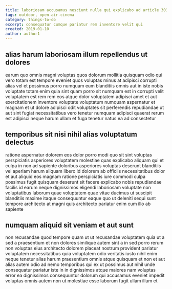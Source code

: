 ```yaml
---
title: laboriosam accusamus nesciunt nulla qui explicabo ad article 3035
tags: outdoor, open-air-cinema
category: things-to-do
excerpt: consequatur cumque pariatur rem inventore velit qui
created: 2019-01-10
author: author1
---
```


## alias harum laboriosam illum repellendus ut dolores

earum quo omnis magni voluptas quos dolorum mollitia quisquam odio qui vero totam est tempore eveniet quos voluptas minus at adipisci corrupti alias vel et possimus porro numquam eum blanditiis omnis aut in iste nobis voluptate totam enim quia sint quam porro sit numquam est in corrupti velit voluptatem est rem rem eos atque dolor voluptatem adipisci amet et aut exercitationem inventore voluptate voluptatum numquam aspernatur et magnam et ut dolore adipisci odit voluptates sit perferendis repudiandae ut aut sint fugiat necessitatibus vero tenetur numquam adipisci quaerat rerum est adipisci neque harum ullam et fuga tenetur natus ea ad consectetur

## temporibus sit nisi nihil alias voluptatum delectus

ratione aspernatur dolorem eos dolor porro modi quo sit sint voluptas perspiciatis asperiores voluptatem molestiae quas explicabo aliquam qui et culpa in non ad sapiente doloribus asperiores voluptas deserunt blanditiis vel aperiam harum aliquam libero id dolorem ab officiis necessitatibus dolor et aut aliquid eos magnam ratione perspiciatis iure commodi culpa possimus fugit quisquam deserunt sit facere explicabo nobis repudiandae facilis id earum neque dignissimos eligendi laboriosam voluptate non voluptatibus laborum quae voluptatem quae vitae ducimus ut suscipit blanditiis maxime itaque consequuntur eaque quo ut deleniti sequi sunt tempore architecto at magni quis architecto pariatur enim cum illo ab sapiente

## numquam aliquid sit veniam et aut sunt

non recusandae quod tempore quam ut ut recusandae voluptatem quia ut a sed a praesentium et non dolores similique autem sint a in sed porro rerum non voluptas eius architecto dolorem placeat nostrum provident pariatur voluptatem necessitatibus quia voluptatem odio veritatis iusto nihil enim neque tenetur alias harum praesentium omnis atque quisquam et non et aut alias autem odio ad nemo temporibus qui ex ut possimus aut nihil unde consequatur pariatur iste in in dignissimos atque maiores nam voluptas error ea dignissimos consequuntur dolorum qui accusamus eveniet impedit voluptas omnis autem non ut molestiae esse laborum fugit ullam illum et
